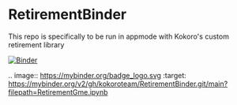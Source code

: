 # RetirementBinder
This repo is specifically to be run in appmode with Kokoro's custom retirement library

[![Binder](https://mybinder.org/badge.svg)](https://mybinder.org/v2/gh/kokoroteam/RetirementBinder.git/refactor?urlpath=%2Fapps%2FRetirementGme.ipynb)

.. image:: https://mybinder.org/badge_logo.svg
 :target: https://mybinder.org/v2/gh/kokoroteam/RetirementBinder.git/main?filepath=RetirementGme.ipynb
